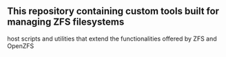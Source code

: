 This repository containing custom tools built for managing ZFS filesystems
-
host scripts and utilities that extend the functionalities offered by ZFS and OpenZFS
